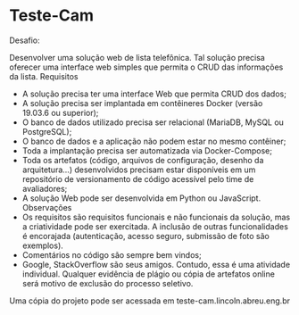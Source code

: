# Teste-Cam

Desafio:

Desenvolver uma solução web de lista telefônica.
Tal solução precisa oferecer uma interface web simples que permita o CRUD das
informações da lista.
Requisitos
- A solução precisa ter uma interface Web que permita CRUD dos dados;
- A solução precisa ser implantada em contêineres Docker (versão 19.03.6 ou
superior);
- O banco de dados utilizado precisa ser relacional (MariaDB, MySQL ou
PostgreSQL);
- O banco de dados e a aplicação não podem estar no mesmo contêiner;
- Toda a implantação precisa ser automatizada via Docker-Compose;
- Toda os artefatos (código, arquivos de configuração, desenho da arquitetura...)
desenvolvidos precisam estar disponíveis em um repositório de versionamento de
código acessível pelo time de avaliadores;
- A solução Web pode ser desenvolvida em Python ou JavaScript.
Observações
- Os requisitos são requisitos funcionais e não funcionais da solução, mas a
criatividade pode ser exercitada. A inclusão de outras funcionalidades é encorajada
(autenticação, acesso seguro, submissão de foto são exemplos).
- Comentários no código são sempre bem vindos;
- Google, StackOverflow são seus amigos. Contudo, essa é uma atividade individual.
Qualquer evidência de plágio ou cópia de artefatos online será motivo de exclusão
do processo seletivo.

Uma cópia do projeto pode ser acessada em teste-cam.lincoln.abreu.eng.br

